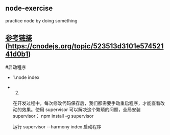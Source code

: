 ## node-exercise
practice  node by doing something

## [参考链接](https://github.com/nswbmw/N-blog)(https://cnodejs.org/topic/523513d3101e57452141d0b1)


#启动程序 

- 1.node  index
- 2.
    在开发过程中，每次修改代码保存后，我们都需要手动重启程序，才能查看改动的效果。使用 supervisor 可以解决这个繁琐的问题，全局安装 supervisor：
    npm install -g supervisor

    运行 supervisor --harmony index 启动程序



